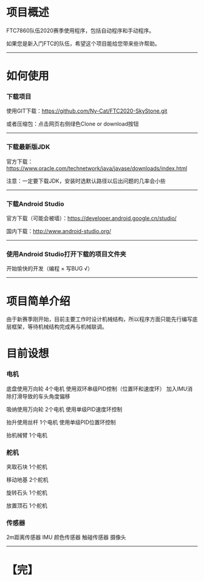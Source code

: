 # 项目概述


 FTC7860队伍2020赛季使用程序，包括自动程序和手动程序。

如果您是新入门FTC的队伍，希望这个项目能给您带来些许帮助。

---

# 如何使用

### 下载项目

使用GIT下载：https://github.com/Ny-Cat/FTC2020-SkyStone.git

或者压缩包：点击网页右侧绿色Clone or download按钮

---

### 下载最新版JDK

官方下载：https://www.oracle.com/technetwork/java/javase/downloads/index.html

注意：一定要下载JDK，安装时选默认路径以后出问题的几率会小些

---

### 下载Android Studio

官方下载（可能会被墙）：https://developer.android.google.cn/studio/

国内下载：http://www.android-studio.org/

---

### 使用Android Studio打开下载的项目文件夹

开始愉快的开发（编程 × 写BUG √）

---



# 项目简单介绍

由于新赛季刚开始，目前主要工作时设计机械结构，所以程序方面只能先行编写底层框架，等待机械结构完成再与机械联调。

# 目前设想

### 电机

底盘使用万向轮
4个电机
使用双环串级PID控制（位置环和速度环）
加入IMU消除打滑导致的车头角度偏移

吸纳使用万向轮
2个电机
使用单级PID速度环控制

抬升使用丝杆
1个电机
使用单级PID位置环控制

抬机械臂
1个电机

### 舵机

夹取石块
1个舵机

移动地基
2个舵机

旋转石头
1个舵机

放置顶石
1个舵机

### 传感器

2m距离传感器
IMU
颜色传感器
触碰传感器
摄像头

---

# 【完】
